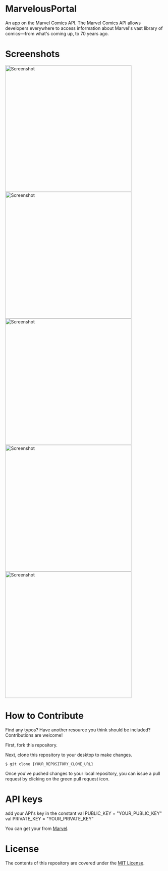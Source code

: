 # MarvelousPortal
An app on the Marvel Comics API.
The Marvel Comics API allows developers everywhere to access information about Marvel's vast library of comics—from what's coming up, to 70 years ago. 

# Screenshots

<img src="https://i.imgur.com/sQQlzjg.png" height="400" alt="Screenshot"/> <img src="https://i.imgur.com/l2ihBUj.png" height="400" alt="Screenshot"/> 
<img src="https://i.imgur.com/x7exfoB.png" height="400" alt="Screenshot"/> <img src="https://i.imgur.com/xNBRgxy.png" height="400" alt="Screenshot"/>
<img src="https://i.imgur.com/N9ZJIJ2.png" height="400" alt="Screenshot"/>

# How to Contribute
Find any typos? Have another resource you think should be included? Contributions are welcome!

First, fork this repository.

Next, clone this repository to your desktop to make changes.

```
$ git clone {YOUR_REPOSITORY_CLONE_URL}
```

Once you've pushed changes to your local repository, you can issue a pull request by clicking on the green pull request icon.


# API keys
add your API's key in the constant 
val PUBLIC_KEY = "YOUR_PUBLIC_KEY"
val PRIVATE_KEY = "YOUR_PRIVATE_KEY"

You can get your from [Marvel](https://developer.marvel.com/account).

# License

The contents of this repository are covered under the [MIT License](https://github.com/ibhavikmakwana/MarvelousPortal/blob/master/LICENSE).
